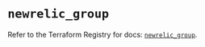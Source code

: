 # `newrelic_group`

Refer to the Terraform Registry for docs: [`newrelic_group`](https://registry.terraform.io/providers/newrelic/newrelic/3.57.1/docs/resources/group).
